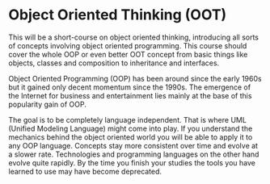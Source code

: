 # Object Oriented Thinking (OOT)

This will be a short-course on object oriented thinking, introducing all sorts of concepts involving object oriented programming. This course should cover the whole OOP or even better OOT concept from basic things like objects, classes and composition to inheritance and interfaces.

Object Oriented Programming (OOP) has been around since the early 1960s but it gained only decent momentum since the 1990s. The emergence of the Internet for business and entertainment lies mainly at the base of this popularity gain of OOP.

The goal is to be completely language independent. That is where UML (Unified Modeling Language) might come into play. If you understand the mechanics behind the object oriented world you will be able to apply it to any OOP language. Concepts stay more consistent over time and evolve at a slower rate. Technologies and programming languages on the other hand evolve quite rapidly. By the time you finish your studies the tools you have learned to use may have become deprecated.
